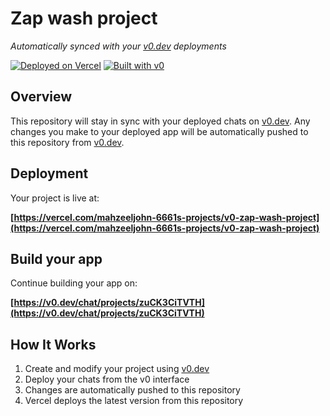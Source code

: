 # Zap wash project

*Automatically synced with your [v0.dev](https://v0.dev) deployments*

[![Deployed on Vercel](https://img.shields.io/badge/Deployed%20on-Vercel-black?style=for-the-badge&logo=vercel)](https://vercel.com/mahzeeljohn-6661s-projects/v0-zap-wash-project)
[![Built with v0](https://img.shields.io/badge/Built%20with-v0.dev-black?style=for-the-badge)](https://v0.dev/chat/projects/zuCK3CiTVTH)

## Overview

This repository will stay in sync with your deployed chats on [v0.dev](https://v0.dev).
Any changes you make to your deployed app will be automatically pushed to this repository from [v0.dev](https://v0.dev).

## Deployment

Your project is live at:

**[https://vercel.com/mahzeeljohn-6661s-projects/v0-zap-wash-project](https://vercel.com/mahzeeljohn-6661s-projects/v0-zap-wash-project)**

## Build your app

Continue building your app on:

**[https://v0.dev/chat/projects/zuCK3CiTVTH](https://v0.dev/chat/projects/zuCK3CiTVTH)**

## How It Works

1. Create and modify your project using [v0.dev](https://v0.dev)
2. Deploy your chats from the v0 interface
3. Changes are automatically pushed to this repository
4. Vercel deploys the latest version from this repository
